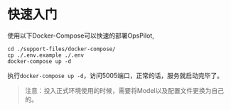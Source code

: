 # 快速入门

使用以下Docker-Compose可以快速的部署OpsPilot,

```
cd ./support-files/docker-compose/
cp ./.env.example ./.env
docker-compose up -d
```

执行`docker-compose up -d`，访问5005端口，正常的话，服务就启动完毕了。

> 注意：投入正式环境使用的时候，需要将Model以及配置文件更换为自己的。